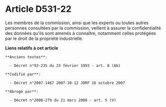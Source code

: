 # Article D531-22

Les membres de la commission, ainsi que les experts ou toutes autres personnes consultées par la commission, veillent à
assurer la confidentialité des données qu'ils sont amenés à connaître, notamment celles protégées par le droit de la
propriété industrielle.

**Liens relatifs à cet article**

	**Anciens textes**:

	  - Décret n°93-235 du 23 février 1993 - art. 8 (Ab)

	**Codifié par**:

	  - Décret n°2007-1467 2007-10-12 JORF 16 octobre 2007

	**Abrogé par**:

	  - Décret n°2008-279 du 21 mars 2008 - art. 5 (V)
